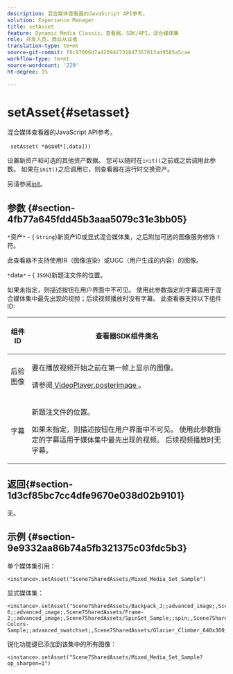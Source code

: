 ```yaml
---
description: 混合媒体查看器的JavaScript API参考。
solution: Experience Manager
title: setAsset
feature: Dynamic Media Classic，查看器，SDK/API，混合媒体集
role: 开发人员，商业从业者
translation-type: tm+mt
source-git-commit: f6c97606d7a4209427316d7367013ad9585a5cae
workflow-type: tm+mt
source-wordcount: '229'
ht-degree: 1%

---
```



# setAsset{#setasset}

混合媒体查看器的JavaScript API参考。

` setAsset( *`asset`*[,data]))`

设置新资产和可选的其他资产数据。 您可以随时在`init()`之前或之后调用此参数。 如果在`init()`之后调用它，则查看器在运行时交换资产。

另请参阅[init](../../../c-html5-s7-aem-asset-viewers/c-html5-mixedmedia-viewer-about/c-html5-mixedmedia-viewer-javascriptapiref/r-html5-mixedmedia-javascriptapiref-init.md#reference-bb4428c155e541b79797f96e17c068ae)。

## 参数 {#section-4fb77a645fdd45b3aaa5079c31e3bb05}

`*`资产`*` - {  `String`}新资产ID或显式混合媒体集，之后附加可选的图像服务修饰 `?`符。

此查看器不支持使用IR（图像渲染）或UGC（用户生成的内容）的图像。

`*`data`*` - { `JSON`}新题注文件的位置。

如果未指定，则描述按钮在用户界面中不可见。 使用此参数指定的字幕适用于混合媒体集中最先出现的视频；后续视频播放时没有字幕。 此查看器支持以下组件ID:

<table id="table_7B5DD9303EF44ADD847B13FFEAD135D9"> 
 <thead> 
  <tr> 
   <th colname="col1" class="entry"> <p>组件ID </p> </th> 
   <th colname="col2" class="entry"> <p>查看器SDK组件类名 </p> </th> 
  </tr> 
 </thead>
 <tbody> 
  <tr> 
   <td colname="col1"> <p> <span class="codeph"> 后验图像  </span> </p> </td> 
   <td colname="col2"> <p>要在播放视频开始之前在第一帧上显示的图像。 </p> <p>请参阅<a href="../../../c-html5-s7-aem-asset-viewers/c-html5-mixedmedia-viewer-about/r-html5-mixedmedia-viewer-config-attrib/r-html5-mixedmedia-viewer-config-attrib-videoplayer-posterimage.md#reference-f424ad0f278b4d14b86ea55e3a73c52b" format="dita" scope="local"> VideoPlayer.posterimage </a>。 </p> </td> 
  </tr> 
  <tr> 
   <td colname="col1"> <p> <span class="codeph"> 字幕  </span> </p> </td> 
   <td colname="col2"> <p> 新题注文件的位置。 </p> <p>如果未指定，则描述按钮在用户界面中不可见。 使用此参数指定的字幕适用于媒体集中最先出现的视频。 后续视频播放时无字幕。 </p> </td> 
  </tr> 
 </tbody> 
</table>

## 返回{#section-1d3cf85bc7cc4dfe9670e038d02b9101}

无。

## 示例 {#section-9e9332aa86b74a5fb321375c03fdc5b3}

单个媒体集引用：

```
<instance>.setAsset("Scene7SharedAssets/Mixed_Media_Set_Sample")
```

显式媒体集：

```
<instance>.setAsset("Scene7SharedAssets/Backpack_J;;advanced_image;,Scene7SharedAssets/Frame-6;;advanced_image;,Scene7SharedAssets/Frame-2;;advanced_image;,Scene7SharedAssets/SpinSet_Sample;;spin;,Scene7SharedAssets/ImageSet-Colors-Sample;;advanced_swatchset;,Scene7SharedAssets/Glacier_Climber_640x360;Scene7SharedAssets/Glacier_Climber_640x360;video;")
```

锐化功能键已添加到该集中的所有图像：

```
<instance>.setAsset("Scene7SharedAssets/Mixed_Media_Set_Sample?op_sharpen=1")
```

